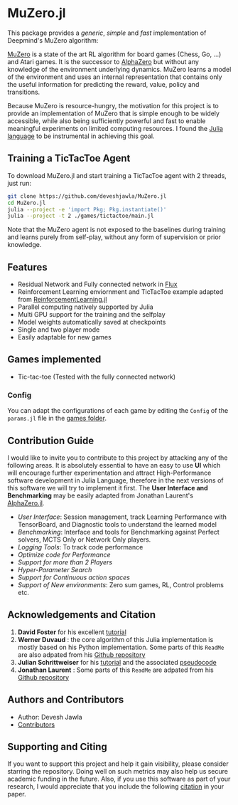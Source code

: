 # MuZero.jl

This package provides a _generic_, _simple_ and _fast_ implementation of
Deepmind's MuZero algorithm:

[MuZero](https://arxiv.org/abs/1911.08265) is a state of the art RL algorithm for board games (Chess, Go, ...) and Atari games.
It is the successor to [AlphaZero](https://arxiv.org/abs/1712.01815) but without any knowledge of the environment underlying dynamics. MuZero learns a model of the environment and uses an internal representation that contains only the useful information for predicting the reward, value, policy and transitions.

Because MuZero is resource-hungry, the motivation for this project is to provide an implementation of
MuZero that is simple enough to be widely accessible, while also being
sufficiently powerful and fast to enable meaningful experiments on limited
computing resources.
I found the [Julia language](https://julialang.org/) to be instrumental in achieving this goal.

## Training a TicTacToe Agent

To download MuZero.jl and start training a TicTacToe agent with 2 threads, just run:

```sh
git clone https://github.com/deveshjawla/MuZero.jl
cd MuZero.jl
julia --project -e 'import Pkg; Pkg.instantiate()'
julia --project -t 2 ./games/tictactoe/main.jl
```

Note that the MuZero agent is not exposed to the baselines during training and
learns purely from self-play, without any form of supervision or prior knowledge.

## Features

* Residual Network and Fully connected network in [Flux](https://github.com/FluxML/Flux.jl)
* Reinforcement Learning enviornment and TicTacToe example adapted from [ReinforcementLearning.jl](https://github.com/JuliaReinforcementLearning/ReinforcementLearning.jl)
* Parallel computing natively supported by Julia
* Multi GPU support for the training and the selfplay
* Model weights automatically saved at checkpoints
* Single and two player mode
* Easily adaptable for new games

## Games implemented

* Tic-tac-toe   (Tested with the fully connected network)

### Config

You can adapt the configurations of each game by editing the `Config` of the `params.jl` file in the [games folder](https://github.com/deveshjawla/MuZero.jl/tree/master/games).

## Contribution Guide

I would like to invite you to contribute to this project by attacking any of the following areas. It is absolutely essential to have an easy to use __UI__ which will encourage further experimentation and attract High-Performance software development in Julia Language, therefore in the next versions of this software we will try to implement it first. The __User Interface and Benchmarking__ may be easily adapted from Jonathan Laurent's [AlphaZero.jl](https://github.com/jonathan-laurent/AlphaZero.jl).

* _User Interface_: Session management, track Learning Performance with TensorBoard, and Diagnostic tools to understand the learned model
* _Benchmarking_: Interface and tools for Benchmarking against Perfect solvers, MCTS Only or Network Only players.
* _Logging Tools_: To track code performance
* _Optimize code for Performance_
* _Support for more than 2 Players_
* _Hyper-Parameter Search_
* _Support for Continuous action spaces_
* _Support of New environments_: Zero sum games, RL, Control problems etc.

## Acknowledgements and Citation

1. __David Foster__ for his excellent [tutorial](https://medium.com/applied-data-science/how-to-build-your-own-muzero-in-python-f77d5718061a)
2. __Werner Duvaud__ : the core algorithm of this Julia implementation is mostly based on his Python implementation. Some parts of this `ReadMe` are also adpated from his [Github repository](https://github.com/werner-duvaud/muzero-general)
3. __Julian Schrittweiser__ for his [tutorial](https://www.furidamu.org/blog/2020/12/22/muzero-intuition/) and the associated [pseudocode](https://arxiv.org/src/1911.08265v2/anc/pseudocode.py)
4. __Jonathan Laurent__ : Some parts of this `ReadMe` are adpated from his [Github repository](https://github.com/jonathan-laurent/AlphaZero.jl)

## Authors and Contributors

* Author: Devesh Jawla
* [Contributors](https://github.com/deveshjawla/MuZero.jl/graphs/contributors)

## Supporting and Citing

If you want to support this project and help it gain visibility, please consider starring
the repository. Doing well on such metrics may also help us secure academic funding in the
future. Also, if you use this software as part of your research, I would appreciate that
you include the following [citation](./CITATION.bib) in your paper.
